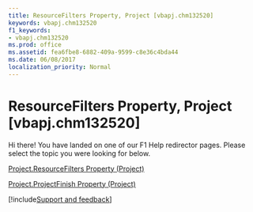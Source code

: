 ```yaml
---
title: ResourceFilters Property, Project [vbapj.chm132520]
keywords: vbapj.chm132520
f1_keywords:
- vbapj.chm132520
ms.prod: office
ms.assetid: fea6fbe8-6882-409a-9599-c8e36c4bda44
ms.date: 06/08/2017
localization_priority: Normal
---
```



# ResourceFilters Property, Project [vbapj.chm132520]

Hi there! You have landed on one of our F1 Help redirector pages. Please select the topic you were looking for below.

[Project.ResourceFilters Property (Project)](https://msdn.microsoft.com/library/8fb48a77-85de-2c73-0ab7-614084ec33dd%28Office.15%29.aspx)

[Project.ProjectFinish Property (Project)](https://msdn.microsoft.com/library/ff56a629-5a83-0a13-6312-b91803b30d53%28Office.15%29.aspx)

[!include[Support and feedback](~/includes/feedback-boilerplate.md)]